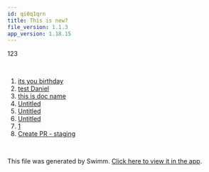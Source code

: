 ```yaml
---
id: qi0q1qrn
title: This is new?
file_version: 1.1.3
app_version: 1.18.15
---
```


<!-- Intro - Do not remove this comment -->
123

<br/>

<!-- Steps - Do not remove this comment -->
1. [its you birthday](its-you-birthday.124mj6e8.sw.md)
2. [test Daniel](test-daniel.1gubqph7.sw.md)
3. [this is doc name](this-is-doc-name.hjoaik9u.sw.md)
5. [Untitled](untitled.3nvy3c52.sw.md)
6. [Untitled](untitled.bxt980uo.sw.md)
7. [Untitled](untitled.frwgmlte.sw.md)
8. [1](1.3hdgaazn.sw.md)
9. [Create PR - staging](create-pr-staging.42oy5.sw.md)


<br/>

This file was generated by Swimm. [Click here to view it in the app](http://localhost:5000/repos/Z2l0aHViJTNBJTNBc3ItZXh0ZW5zaW9uJTNBJTNBZG91ZWs=/playlists/qi0q1qrn).
